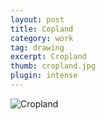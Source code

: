 ```yaml
---
layout: post
title: Copland
category: work
tag: drawing
excerpt: Cropland
thumb: cropland.jpg
plugin: intense
---
```


<p><img src="{{ site.file }}/cropland.jpg" alt="Cropland"></p>
